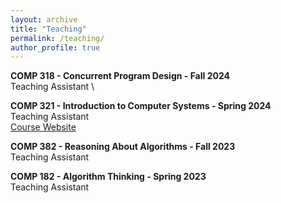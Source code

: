 ```yaml
---
layout: archive
title: "Teaching"
permalink: /teaching/
author_profile: true
---
```


<!-- {% include base_path %}

{% for post in site.teaching reversed %}
  {% include archive-single.html %}
{% endfor %} -->

**COMP 318 - Concurrent Program Design - Fall 2024** \
Teaching Assistant \

**COMP 321 - Introduction to Computer Systems - Spring 2024** \
Teaching Assistant \
[Course Website](https://www.clear.rice.edu/comp321/html/index.html)

**COMP 382 - Reasoning About Algorithms - Fall 2023** \
Teaching Assistant

**COMP 182 - Algorithm Thinking - Spring 2023** \
Teaching Assistant



